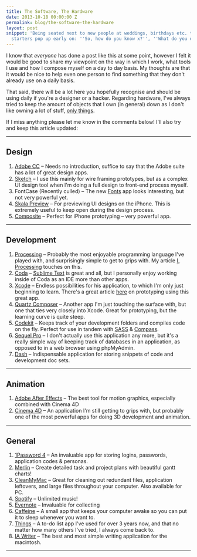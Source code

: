 ```yaml
---
title: The Software, The Hardware
date: 2013-10-18 00:00:00 Z
permalink: blog/the-software-the-hardware
layout: post
snippet: 'Being seated next to new people at weddings, birthdays etc. the go-to conversation
  starters pop up early on: ''So, how do you know x?'', ''What do you do for a living?'''
---
```


I know that *everyone* has done a post like this at some point, however I felt it would be good to share my viewpoint on the way in which I work, what tools I use and how I compose myself on a day to day basis. My thoughts are that it would be nice to help even one person to find something that they don't already use on a daily basis.

That said, there will be a lot here you hopefully recognise and should be using daily if you're a designer or a hacker. Regarding hardware, I've always tried to keep the amount of objects that I own (in general) down as I don't like owning a lot of stuff, [only things](http://www.raptitude.com/2011/01/i-dont-want-stuff-any-more-only-things/ "I Don't Want Stuff Any More, Only Things").

If I miss anything please let me know in the comments below! I'll also try and keep this article updated:

***

## Design
1. [Adobe CC](http://www.adobe.com/uk/products/creativecloud.html "Adobe Creative Cloud") – Needs no introduction, suffice to say that the Adobe suite has a lot of great design apps.
2. [Sketch](http://www.bohemiancoding.com/sketch/ "Sketch") – I use this mainly for wire framing prototypes, but as a complex UI design tool when I'm doing a full design to front-end process myself.
4. FontCase (Recently culled) – The new [Fonts](http://bohemiancoding.com/fonts/ "Fonts") app looks interesting, but not very powerful yet.
5. [Skala Preview](http://bjango.com/mac/skalapreview/ "Skala Preview") – For previewing UI designs on the iPhone. This is extremely useful to keep open during the design process. 
6. [Composite](https://itunes.apple.com/us/app/composite-prototyping-tool/id684454232?ls=1&mt=8 "Composite App") – Perfect for iPhone prototyping – very powerful app.

***

## Development
1. [Processing](http://processing.org "Processing development language") – Probably the most enjoyable programming language I've played with, and surprisingly simple to get to grips with. My article [I, Processing](http://ckirkham.com/blog/i-processing "I, Processing - Christian Kirkham") touches on this.
2. [Coda](http://panic.com/coda/ "Coda IDE") – [Sublime Text](http://www.sublimetext.com "Sublime Text") is great and all, but I personally enjoy working inside of Coda as an IDE more than other apps.
3. [Xcode](https://developer.apple.com/xcode/ "Xcode") – Endless possibilities for his application, to which I'm only just beginning to learn. There's a great article [here](http://blog.mengto.com/prototype-xcode-storyboard/ "Prototyping using Xcode") on prototyping using this great app.
4. [Quartz Composer](http://www.youtube.com/watch?v=DwobezAOnqk "Install Quartz Composer") – Another app I'm just touching the surface with, but one that ties very closely into Xcode. Great for prototyping, but the learning curve is quite steep.
5. [Codekit](http://incident57.com/codekit/ "CodeKit") – Keeps track of your development folders and compiles code on the fly. Perfect for use in tandem with [SASS](http://sass-lang.com "SASS") & [Compass](http://compass-style.org "Compass").
6. [Sequel Pro](http://www.sequelpro.com "Sequel Pro") – I don't actually use this application any more, but it's a really simple way of keeping track of databases in an application, as opposed to in a web browser using phpMyAdmin.
7. [Dash](http://kapeli.com/dash "Dash app") – Indispensable application for storing snippets of code and development doc sets.

***

## Animation
1. [Adobe After Effects](http://www.adobe.com/uk/products/aftereffects.html "Adobe After Effects CC") – The best tool for motion graphics, especially combined with Cinema 4D
2. [Cinema 4D](http://www.maxon.net/products/cinema-4d-prime/ "Cinema 4D") – An application I'm still getting to grips with, but probably one of the most powerful apps for doing 3D development and animation.

***

## General
1. [1Password 4](https://agilebits.com/onepassword "1Password 4") – An invaluable app for storing logins, passwords, application codes & personas.
2. [Merlin](http://www.projectwizards.net/en/merlin/ "Merlin - task management") – Create detailed task and project plans with beautiful gantt charts!
3. [CleanMyMac](http://macpaw.com/cleanmymac "Clean My Mac 2") – Great for cleaning out redundant files, application leftovers, and large files throughout your computer. Also available for PC.
4. [Spotify](https://www.spotify.com/uk/ "Spotify") – Unlimited music!
5. [Evernote](http://evernote.com "Evernote") – Invaluable for collecting 
6. [Caffeine](http://lightheadsw.com/caffeine/ "Caffeine") – A small app that keeps your computer awake so you can put it to sleep whenever you want to.
7. [Things](http://culturedcode.com/things/ "Things") – A to-do list app I've used for over 3 years now, and that no matter how many others I've tried, I always come back to.
9. [IA Writer](http://www.iawriter.com/mac/ "IA Writer") – The best and most simple writing application for the macintosh.

***
